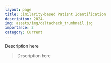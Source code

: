 ```yaml
---
layout: page
title: Similarity-based Patient Identification
description: 2024-
img: assets/img/deltacheck_thumbnail.jpg
importance: 2
category: Current
---
```


Description here
> Description here
